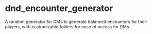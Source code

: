# dnd_encounter_generator
A random generator for DMs to generate balanced encounters for their players, with customizable folders for ease of access for DMs.
